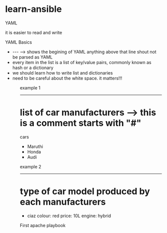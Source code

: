 # learn-ansible

YAML 
   <p> it is easier to read and write </p>

YAML Basics
   <p> 
        <ul> 
            <li> --- --> shows the begining of YAML anything above that line shout not be parsed as YAML </li>
            <li> every item in the list is a list of key/value pairs, commonly known as hash or a dictionary </li>
            <li>we should learn how to write list and dictionaries </li>
            <li>need to be careful about the white space. it matters!!! </li>
        <ul>
    </p>
example 1

---
# list of car manufacturers --> this is a comment starts with "#" 
cars
  - Maruthi
  - Honda
  - Audi

example 2 

---
# type of car model produced by each manufacturers 
- ciaz
   colour: red
   price: 10L
   engine: hybrid

First apache playbook
